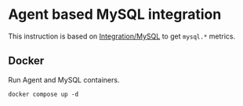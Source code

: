 # Agent based MySQL integration

This instruction is based on [Integration/MySQL](https://docs.datadoghq.com/integrations/mysql/?tab=host) to get `mysql.*` metrics.

## Docker

Run Agent and MySQL containers.

```shell
docker compose up -d
```
